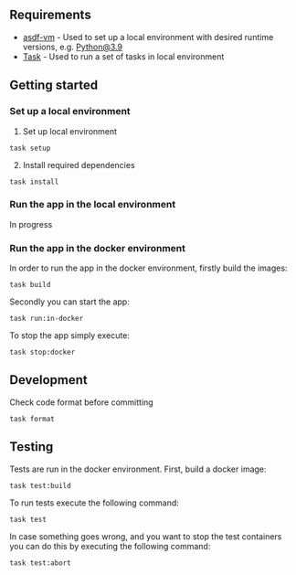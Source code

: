 ## Requirements
* [asdf-vm](https://asdf-vm.com/#/) - Used to set up a local environment with desired runtime versions, e.g. Python@3.9
* [Task](https://taskfile.dev/#/) - Used to run a set of tasks in local environment

## Getting started
### Set up a local environment
1. Set up local environment
```shell
task setup
```

2. Install required dependencies
```shell
task install
```

### Run the app in the local environment
In progress

### Run the app in the docker environment
In order to run the app in the docker environment, firstly build the images:
```shell
task build
```

Secondly you can start the app:
```shell
task run:in-docker
```

To stop the app simply execute:
```shell
task stop:docker
```
## Development

Check code format before committing
```shell
task format
```

## Testing
Tests are run in the docker environment. First, build a docker image:
```shell
task test:build
```

To run tests execute the following command:
```shell
task test
```

In case something goes wrong, and you want to stop the test containers you can do this by executing the following command:
```shell
task test:abort
```
